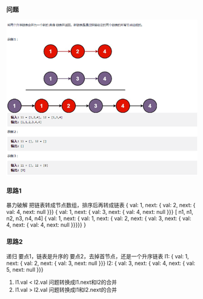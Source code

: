 ### 问题
![](https://raw.githubusercontent.com/heyach/blog/main/images/leetcode/mergeTwoLists.png)

### 思路1
暴力破解
把链表转成节点数组，排序后再转成链表
{ val: 1, next: { val: 2, next: { val: 4, next: null }}}
{ val: 1, next: { val: 3, next: { val: 4, next: null }}}
[ n1, n1, n2, n3, n4, n4]
{ val: 1, next: { val: 1, next: { val: 2, next: { val: 3, next: { val: 4, next: { val: 4, next: null }}}}} }

### 思路2
递归
要点1，链表是升序的
要点2，去掉首节点，还是一个升序链表
l1: { val: 1, next: { val: 2, next: { val: 3, next: null }}}
l2: { val: 3, next: { val: 4, next: { val: 5, next: null }}}
1. l1.val < l2.val
问题转换成l1.next和l2的合并
2. l1.val > l2.val
问题转换成l1和l2.next的合并